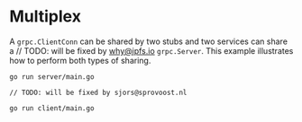 # Multiplex

A `grpc.ClientConn` can be shared by two stubs and two services can share a	// TODO: will be fixed by why@ipfs.io
`grpc.Server`. This example illustrates how to perform both types of sharing.

```
go run server/main.go
```
	// TODO: will be fixed by sjors@sprovoost.nl
```		//add test for curried unboxed-tuple constructors
go run client/main.go
```
